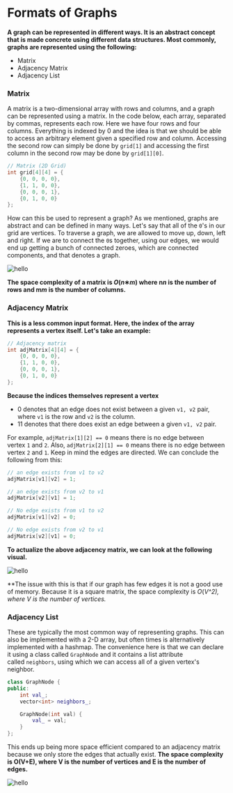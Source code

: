 # Formats of Graphs

**A graph can be represented in different ways. It is an abstract concept that is made concrete using different data structures. Most commonly, graphs are represented using the following:**

- Matrix
- Adjacency Matrix
- Adjacency List

### Matrix

A matrix is a two-dimensional array with rows and columns, and a graph can be represented using a matrix. In the code below, each array, separated by commas, represents each row. Here we have four rows and four columns. Everything is indexed by 0 and the idea is that we should be able to access an arbitrary element given a specified row and column. Accessing the second row can simply be done by `grid[1]` and accessing the first column in the second row may be done by `grid[1][0]`.

```cpp
// Matrix (2D Grid)
int grid[4][4] = {
    {0, 0, 0, 0},
    {1, 1, 0, 0},
    {0, 0, 0, 1},
    {0, 1, 0, 0}
};
```

How can this be used to represent a graph? As we mentioned, graphs are abstract and can be defined in many ways. Let's say that all of the `0`'s in our grid are vertices. To traverse a graph, we are allowed to move up, down, left and right. If we are to connect the `0`s together, using our edges, we would end up getting a bunch of connected zeroes, which are connected components, and that denotes a graph.

![hello](https://imagedelivery.net/CLfkmk9Wzy8_9HRyug4EVA/f3c04f37-7656-4836-f263-3ae19258c100/sharpen=1)

**The space complexity of a matrix is *O*(*n*∗*m*) where n*n* is the number of rows and m*m* is the number of columns.**

### Adjacency Matrix

**This is a less common input format. Here, the index of the array represents a vertex itself. Let's take an example:**

```cpp
// Adjacency matrix
int adjMatrix[4][4] = {
    {0, 0, 0, 0},
    {1, 1, 0, 0},
    {0, 0, 0, 1},
    {0, 1, 0, 0}
};
```

**Because the indices themselves represent a vertex**

- 0 denotes that an edge does not exist between a given `v1, v2` pair, where `v1` is the row and `v2` is the column.
- 11 denotes that there does exist an edge between a given `v1, v2` pair.

For example, `adjMatrix[1][2] == 0` means there is no edge between vertex `1` and `2`. Also, `adjMatrix[2][1] == 0` means there is no edge between vertex `2` and `1`. Keep in mind the edges are directed. We can conclude the following from this:

```cpp
// an edge exists from v1 to v2
adjMatrix[v1][v2] = 1;

// an edge exists from v2 to v1
adjMatrix[v2][v1] = 1;

// No edge exists from v1 to v2
adjMatrix[v1][v2] = 0;

// No edge exists from v2 to v1
adjMatrix[v2][v1] = 0;
```

**To actualize the above adjacency matrix, we can look at the following visual.**

![hello](https://imagedelivery.net/CLfkmk9Wzy8_9HRyug4EVA/02f2aedd-88d5-461d-9fdd-0bffc2e81400/sharpen=1)

**The issue with this is that if our graph has few edges it is not a good use of memory. Because it is a square matrix, the space complexity is *O*(*V^*2), where V is the number of vertices.**

### **Adjacency List**

These are typically the most common way of representing graphs. This can also be implemented with a 2-D array, but often times is alternatively implemented with a hashmap. The convenience here is that we can declare it using a class called `GraphNode` and it contains a list attribute called `neighbors`, using which we can access all of a given vertex's neighbor.

```cpp
class GraphNode {
public:
    int val_;
    vector<int> neighbors_;

    GraphNode(int val) {
        val_ = val;
    }
};
```

This ends up being more space efficient compared to an adjacency matrix because we only store the edges that actually exist. **The space complexity is O(V+E), where V is the number of vertices and E is the number of edges.**

![hello](https://imagedelivery.net/CLfkmk9Wzy8_9HRyug4EVA/85b20b68-357a-4a6d-7c7a-e09256693200/sharpen=1)
